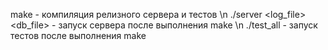 make - компиляция релизного сервера и тестов \n
./server <log_file> <db_file> - запуск сервера после выполнения make \n
./test_all - запуск тестов после выполнения make

